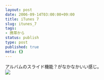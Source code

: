 ```yaml
---
layout: post
date: 2006-09-14T03:00:00+09:00
title: iTunes 7
slug: itunes_7
tags:
- 携帯から
status: publish
type: post
published: true
meta: {}
---
```

<div class="caption">アルバムのスライド機能？がなかなかいい感じ。</div>
<div class="photo"><img src="/images/uploads/blog-photo-1158168261.83-0.jpg" /></div>
